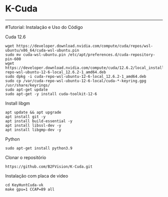 # K-Cuda

--------------------------------------------------------------------------------------------------------------------




#Tutorial: Instalação e Uso do Código

Cuda 12.6
````
wget https://developer.download.nvidia.com/compute/cuda/repos/wsl-ubuntu/x86_64/cuda-wsl-ubuntu.pin
sudo mv cuda-wsl-ubuntu.pin /etc/apt/preferences.d/cuda-repository-pin-600
wget https://developer.download.nvidia.com/compute/cuda/12.6.2/local_installers/cuda-repo-wsl-ubuntu-12-6-local_12.6.2-1_amd64.deb
sudo dpkg -i cuda-repo-wsl-ubuntu-12-6-local_12.6.2-1_amd64.deb
sudo cp /var/cuda-repo-wsl-ubuntu-12-6-local/cuda-*-keyring.gpg /usr/share/keyrings/
sudo apt-get update
sudo apt-get -y install cuda-toolkit-12-6

````
Install libgm
````
apt update && apt upgrade
apt install git -y
apt install build-essential -y
apt install libssl-dev -y
apt install libgmp-dev -y
````
Python 
````
sudo apt-get install python3.9
````
Clonar o repositório
````
https://github.com/B2FVision/K-Cuda.git
````
Instalação com placa de video
````
cd KeyHuntCuda-vk
make gpu=1 CCAP=89 all
````

